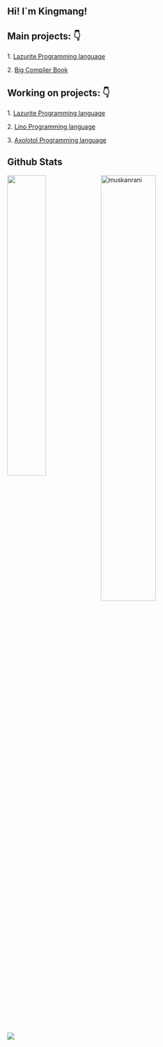 <h2>Hi! I`m Kingmang!</h2>

<h2> Main projects: 👇</h2>
<p>1. <a href="https://github.com/ArtyomKingmang/Lazurite">Lazurite Programming language</a></p>

<p>2. <a href="https://github.com/ArtyomKingmang/Compiler-Dev">Big Compiler Book</a></p>

<h2> Working on projects: 👇</h2>
<p>1. <a href="https://github.com/ArtyomKingmang/Lazurite">Lazurite Programming language</a></p>

<p>2. <a href="https://github.com/ArtyomKingmang/Lino">Lino Programming language</a></p>

<p>3. <a href="https://github.com/SoraVWV/Axolotl">Axolotol Programming language</a></p>


<h2> Github Stats </h2> 
<a href="https://github.com/muskanrani/github-readme-stats"><img align="left" width="42%" src="https://github-readme-stats.vercel.app/api/top-langs/?username=ArtyomKingmang&layout=compact&theme=tokyonight" /></a>
</a>


<img width="50%" src="https://github-readme-streak-stats.herokuapp.com/?user=ArtyomKingmang&theme=tokyonight" alt="muskanrani" />
<br/>

![](https://komarev.com/ghpvc/?username=ArtyomKingmang&color=brightgreen)

